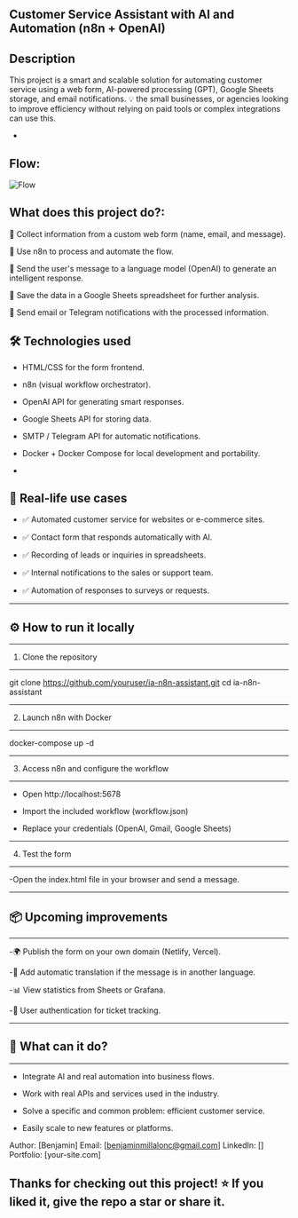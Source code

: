 

Customer Service Assistant with AI and Automation (n8n + OpenAI)
-
Description
-
This project is a smart and scalable solution for automating customer service using a web form, AI-powered processing (GPT), Google Sheets storage, and email notifications.
 💡 the small businesses, or agencies looking to improve efficiency without relying on paid tools or complex integrations can use this.
 
  -
  
Flow:
-
![Flow](https://github.com/user-attachments/assets/6cac5d79-3f2d-44d7-96f1-d8c919ca6977)

What does this project do?:
-

🔹 Collect information from a custom web form (name, email, and message).

🔹 Use n8n to process and automate the flow.

🔹 Send the user's message to a language model (OpenAI) to generate an intelligent response.

🔹 Save the data in a Google Sheets spreadsheet for further analysis.

🔹 Send email or Telegram notifications with the processed information.

🛠️ Technologies used
-

- HTML/CSS for the form frontend.

- n8n (visual workflow orchestrator).

- OpenAI API for generating smart responses.

- Google Sheets API for storing data.

- SMTP / Telegram API for automatic notifications.

- Docker + Docker Compose for local development and portability.
-
🎯 Real-life use cases
-
- ✅ Automated customer service for websites or e-commerce sites.

- ✅ Contact form that responds automatically with AI.

- ✅ Recording of leads or inquiries in spreadsheets.

- ✅ Internal notifications to the sales or support team.

- ✅ Automation of responses to surveys or requests.

----------------------------------------------------------------------------------------------------------------------------------------------------------------------------------------------------------------------------
⚙️ How to run it locally
-

----------------------------------------------------------------------------------------------------------------------------------------------------------------------------------------------------------------------------
1. Clone the repository

--------------------------------------------------------------------------------------------------------------------------------------------------------------------------------------------------------------------------------
git clone https://github.com/youruser/ia-n8n-assistant.git
cd ia-n8n-assistant

--------------------------------------------------------------------------------------------------------------------------------------------------------------------------------------------------------------------------------
2. Launch n8n with Docker
--------------------------------------------------------------------------------------------------------------------------------------------------------------------------------------------------------------------------------
docker-compose up -d

--------------------------------------------------------------------------------------------------------------------------------------------------------------------------------------------------------------------------------
3. Access n8n and configure the workflow

------------------------------------------------------------------------------------------------------------------------------------------------------------------------------------------------------------------------------------------------
- Open http://localhost:5678

- Import the included workflow (workflow.json)

- Replace your credentials (OpenAI, Gmail, Google Sheets)
---
4. Test the form

---
-Open the index.html file in your browser and send a message.

---
📦 Upcoming improvements
-
---
-🌍 Publish the form on your own domain (Netlify, Vercel).

-💬 Add automatic translation if the message is in another language.

-📊 View statistics from Sheets or Grafana.

-🔐 User authentication for ticket tracking.

---
💼 What can it do?
-
---

- Integrate AI and real automation into business flows.

- Work with real APIs and services used in the industry.

- Solve a specific and common problem: efficient customer service.

- Easily scale to new features or platforms.

Author: [Benjamin] Email: [benjaminmillalonc@gmail.com] LinkedIn: [] Portfolio: [your-site.com]

Thanks for checking out this project! ⭐ If you liked it, give the repo a star or share it.
----------------------------------------------------------------------------------------------------------------------------------------------------------------------------------------------------------------------------
